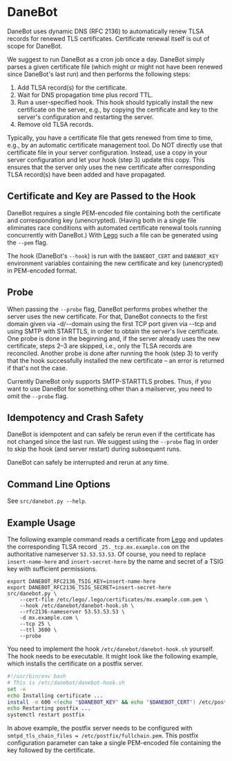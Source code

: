 # DaneBot

DaneBot uses dynamic DNS (RFC 2136) to automatically renew TLSA records for renewed TLS
certificates.
Certificate renewal itself is out of scope for DaneBot.

We suggest to run DaneBot as a cron job once a day.
DaneBot simply parses a given certificate file (which might or might not have been
renewed since DaneBot's last run) and then performs the following steps:

1. Add TLSA record(s) for the certificate.
2. Wait for DNS propagation time plus record TTL.
3. Run a user-specified hook. This hook should typically install the new certificate on
   the server, e.g., by copying the certificate and key to the server's configuration
   and restarting the server.
4. Remove old TLSA records.

Typically, you have a certificate file that gets renewed from time to time, e.g., by an
automatic certificate management tool.
Do NOT directly use that certificate file in your server configuration.
Instead, use a copy in your server configuration and let your hook (step 3) update this
copy.
This ensures that the server only uses the new certificate after corresponding TLSA
record(s) have been added and have propagated.

## Certificate and Key are Passed to the Hook

DaneBot requires a single PEM-encoded file containing both the certificate and
corresponding key (unencrypted).
(Having both in a single file eliminates race conditions with automated certificate
renewal tools running concurrently with DaneBot.)
With [Lego](https://github.com/go-acme/lego) such a file can be generated using the
`--pem` flag.

The hook (DaneBot's `--hook`) is run with the `DANEBOT_CERT` and `DANEBOT_KEY`
environment variables containing the new certificate and key (unencrypted) in
PEM-encoded format.

## Probe

When passing the `--probe` flag, DaneBot performs probes whether the server uses the new
certificate.
For that, DaneBot connects to the first domain given via -d/--domain using the first TCP
port given via --tcp and using SMTP with STARTTLS, in order to obtain the server's live
certificate.
One probe is done in the beginning and, if the server already uses the new certificate,
steps 2–3 are skipped, i.e., only the TLSA records are reconciled.
Another probe is done after running the hook (step 3) to verify that the hook
successfully installed the new certificate – an error is returned if that's not the
case.

Currently DaneBot only supports SMTP-STARTTLS probes.
Thus, if you want to use DaneBot for something other than a mailserver, you need to omit
the `--probe` flag.

## Idempotency and Crash Safety

DaneBot is idempotent and can safely be rerun even if the certificate has not changed
since the last run.
We suggest using the `--probe` flag in order to skip the hook (and server restart)
during subsequent runs.

DaneBot can safely be interrupted and rerun at any time.

## Command Line Options

See `src/danebot.py --help`.

## Example Usage

The following example command reads a certificate from
[Lego](https://github.com/go-acme/lego) and updates the corresponding TLSA record
`_25._tcp.mx.example.com` on the authoritative nameserver `53.53.53.53`.
Of course, you need to replace `insert-name-here` and `insert-secret-here` by the name
and secret of a TSIG key with sufficient permissions.

```shell
export DANEBOT_RFC2136_TSIG_KEY=insert-name-here
export DANEBOT_RFC2136_TSIG_SECRET=insert-secret-here
src/danebot.py \
    --cert-file /etc/lego/.lego/certificates/mx.example.com.pem \
    --hook /etc/danebot/danebot-hook.sh \
    --rfc2136-nameserver 53.53.53.53 \
    -d mx.example.com \
    --tcp 25 \
    --ttl 3600 \
    --probe
```

You need to implement the hook `/etc/danebot/danebot-hook.sh` yourself.
The hook needs to be executable.
It might look like the following example, which installs the certificate on a postfix
server.

```bash
#!/usr/bin/env bash
# This is /etc/danebot/danebot-hook.sh
set -e
echo Installing certificate ...
install -m 600 <(echo "$DANEBOT_KEY" && echo "$DANEBOT_CERT") /etc/postfix/fullchain.pem
echo Restarting postfix ...
systemctl restart postfix
```

In above example, the postfix server needs to be configured with
`smtpd_tls_chain_files = /etc/postfix/fullchain.pem`.
This postfix configuration parameter can take a single PEM-encoded file containing the
key followed by the certificate.
